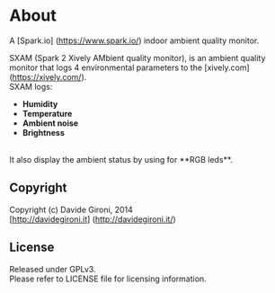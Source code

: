 About
===

A [Spark.io] (https://www.spark.io/) indoor ambient quality monitor.

SXAM (Spark 2 Xively AMbient quality monitor), is an ambient quality monitor that logs 4 environmental parameters to the [xively.com] (https://xively.com/).<br/>
SXAM logs:<br/>
* **Humidity**
* **Temperature**
* **Ambient noise**
* **Brightness**<br/>
<br/>
It also display the ambient status by using for **RGB leds**.<br/>

Copyright
---
Copyright (c) Davide Gironi, 2014<br/>
[http://davidegironi.it] (http://davidegironi.it/)<br/>

License
---
Released under GPLv3.<br/>
Please refer to LICENSE file for licensing information.

